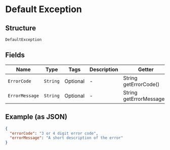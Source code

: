 
# Default Exception

## Structure

`DefaultException`

## Fields

| Name | Type | Tags | Description | Getter | Setter |
|  --- | --- | --- | --- | --- | --- |
| `ErrorCode` | `String` | Optional | - | String getErrorCode() | setErrorCode(String errorCode) |
| `ErrorMessage` | `String` | Optional | - | String getErrorMessage() | setErrorMessage(String errorMessage) |

## Example (as JSON)

```json
{
  "errorCode": "3 or 4 digit error code",
  "errorMessage": "A short description of the error"
}
```

